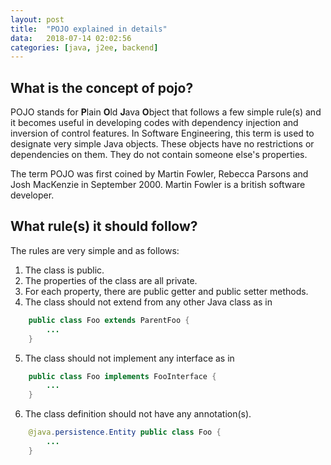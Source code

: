 ```yaml
---
layout: post
title: 	"POJO explained in details"
data:	2018-07-14 02:02:56
categories: [java, j2ee, backend]
---
```


## What is the concept of pojo?

POJO stands for **P**lain **O**ld **J**ava **O**bject that follows a few simple rule(s) and it becomes useful in developing codes with dependency injection and inversion of control features. In Software Engineering, this term is used to designate very simple Java objects. These objects have no restrictions or dependencies on them. They do not contain someone else's properties.

The term POJO was first coined by Martin Fowler, Rebecca Parsons and Josh MacKenzie in September 2000. Martin Fowler is a british software developer. 

## What rule(s) it should follow?

The rules are very simple and as follows:
1. The class is public.
2. The properties of the class are all private.
3. For each property, there are public getter and public setter methods.
4. The class should not extend from any other Java class as in
```java
	public class Foo extends ParentFoo {
		...
	}
```
5. The class should not implement any interface as in
```java
	public class Foo implements FooInterface {
		...
	}
```
6. The class definition should not have any annotation(s).
```java
	@java.persistence.Entity public class Foo {
		...
	}
```

